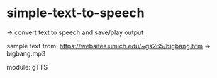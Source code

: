 # simple-text-to-speech
-> convert text to speech and save/play output

sample text from: https://websites.umich.edu/~gs265/bigbang.htm
=> bigbang.mp3

module: gTTS

